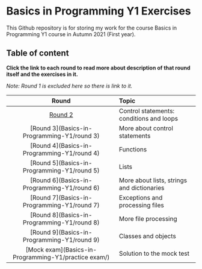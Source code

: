 # Basics in Programming Y1 Exercises

This Github repository is for storing my work for the course
Basics in Programming Y1 course in Autumn 2021 (First year).

## Table of content
**Click the link to each round to read more about description of that
round itself and the exercises in it.**

_Note: Round 1 is excluded here so there is link to it._

|Round|Topic|
|:-----:|:-----|
|[Round 2](https://github.com/tamdnguyen/Basics-in-Programming-Y1/tree/main/round%202)|Control statements: conditions and loops|
|[Round 3](Basics-in-Programming-Y1/round 3)|More about control statements|
|[Round 4](Basics-in-Programming-Y1/round 4)|Functions|
|[Round 5](Basics-in-Programming-Y1/round 5)|Lists|
|[Round 6](Basics-in-Programming-Y1/round 6)|More about lists, strings and dictionaries|
|[Round 7](Basics-in-Programming-Y1/round 7)|Exceptions and processing files|
|[Round 8](Basics-in-Programming-Y1/round 8)|More file processing|
|[Round 9](Basics-in-Programming-Y1/round 9)|Classes and objects|
|[Mock exam](Basics-in-Programming-Y1/practice exam/)|Solution to the mock test|


